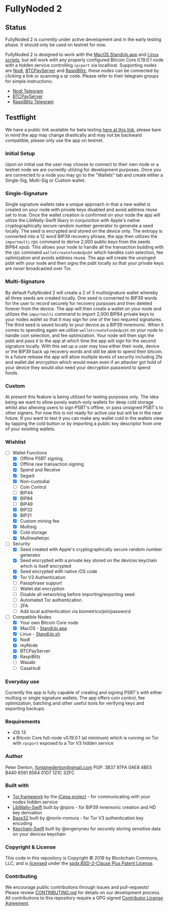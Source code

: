 # FullyNoded 2

## Status

FullyNoded 2 is currently under active development and in the early testing phase. It should only be used on testnet for now.

FullyNoded 2 is designed to work with the [MacOS StandUp.app](https://github.com/BlockchainCommons/Bitcoin-Standup/tree/master/StandUp) and [Linux scripts](https://github.com/BlockchainCommons/Bitcoin-Standup/tree/master/LinuxScript), but will work with any properly configured Bitcoin Core 0.19.0.1 node with a hidden service controlling `rpcport` via localhost. Supporting nodes are [Nodl](https://www.nodl.it/), [BTCPayServer](https://btcpayserver.org) and [RaspiBlitz](https://github.com/rootzoll/raspiblitz), these nodes can be connected by clicking a link or scanning a qr code. Please refer to their telegram groups for simple instructions: 

- [Nodl Telegram](https://t.me/nodl_support)
- [BTCPayServer](https://t.me/btcpayserver)
- [RaspiBlitz Telegram](https://t.me/raspiblitz)

## Testflight

We have a public link available for beta testing [here at this link](https://testflight.apple.com/join/OQHyL0a8), please bare in mind the app may change drastically and may not be backward compatible, please only use the app on testnet.

### Initial Setup

Upon on initial use the user may choose to connect to their own node or a testnet node we are currently utilzing for development purposes. Once you are connected to a node you may go to the "Wallets" tab and create either a Single-Sig, Multi-Sig or Custom wallet.

### Single-Signature

Single signature wallets take a unique approach in that a new wallet is created on your node with private keys disabled and avoid address reuse set to true. Once the wallet creation is confirmed on your node the app will utilize the LibWally-Swift libary in conjunction with Apple's native cryptographically secure random number generator to generate a seed locally. The seed is encrypted and stored on the device only. The entropy is converted into a 12 word BIP39 recovery phrase, the app then utilizes the `importmulti` rpc command to derive 2,000 public keys from the seeds BIP84 xpub. This allows your node to handle all the transaction building with the rpc command `walletcreatefundedpsbt` which handles coin selection, fee optimization and avoids address reuse. The app will create the unsinged psbt with your node and then signs the psbt locally so that your private keys are *never* broadcasted over Tor.

### Multi-Signature

By default FullyNoded 2 will create a 2 of 3 mutlisignature wallet whereby all three seeds are created locally. One seed is converted to BIP39 words for the user to record securely for recovery purposes and then deleted forever from the device. The app will then create a wallet on your node and utilizes the `importmulti` command to import 2,000 BIP84 private keys to your nodes wallet so that it may sign for one of the two required signatures. The third seed is saved locally to your device as a BIP39 mnemonic. When it comes to spending again we utilize `walletcreatefundedpsbt` on your node to handle coin selection, and fee optimization. Your node will then sign the psbt and pass it to the app at which time the app will sign for the second signature locally. With this set up a user may lose either their node, device or the BIP39 back up recovery words and still be able to spend their bitcoin. In a future release the app will allow multiple levels of security including 2fa and wallet.dat encryption which would mean even if an attacker got hold of your device they would *also* need your decryption password to spend funds.

### Custom

At present this feature is being utilized for testing purposes only. The idea being we want to allow purely watch-only wallets for deep cold storage whilst also allwoing users to sign PSBT's offline, or pass unsigned PSBT's to other signers. For now this is not ready for active use but will be in the near future. If you want to test it you can make any wallet cold in the wallets view by tapping the cold button or by importing a public key descriptor from one of your exisiting wallets.

### Wishlist

- [ ] Wallet Functions
  - [x] Offline PSBT signing
  - [x] Offline raw transaction signing
  - [x] Spend and Receive
  - [x] Segwit
  - [x] Non-custodial
  - [ ] Coin Control
  - [ ] BIP44
  - [x] BIP84
  - [ ] BIP49
  - [x] BIP32
  - [x] BIP21
  - [x] Custom mining fee
  - [x] Multisig
  - [x] Cold storage
  - [x] Multiwalletrpc
  
- [ ] Security
  - [x] Seed created with Apple's cryptographically secure random number generator
  - [x] Seed encrypted with a private key stored on the devices keychain which is itself encrypted
  - [x] Seed encrypted with native iOS code
  - [x] Tor V3 Authentication
  - [ ] Passphrase support
  - [ ] Wallet.dat encryption
  - [ ] Disable all networking before importing/exporting seed 
  - [ ] Automated Tor authentication
  - [ ] 2FA
  - [ ] Add local authentication via biometrics/pin/password
 
- [ ] Compatible Nodes
  - [x] Your own Bitcoin Core node
  - [x] MacOS - [StandUp.app](https://github.com/BlockchainCommons/Bitcoin-Standup/tree/master/StandUp)
  - [x] Linux - [StandUp.sh](https://github.com/BlockchainCommons/Bitcoin-Standup/tree/master/LinuxScript)
  - [x] Nodl
  - [x] myNode
  - [x] BTCPayServer
  - [x] RaspiBlitz
  - [ ] Wasabi
  - [ ] CasaHodl

### Everyday use

Currently the app is fully capable of creating and signing PSBT's with either multisig or single signature wallets. The app offers coin control, fee optimization, batching and other useful tools for verifying keys and exporting backups.

### Requirements
- iOS 13
- a Bitcoin Core full-node v0.19.0.1 (at minimum) which is running on Tor with `rpcport` exposed to a Tor V3 hidden service

### Author
Peter Denton, fontainedenton@gmail.com
PGP: 3B37 97FA 0AE8 4BE5 B440  6591 8564 01D7 121C 32FC

### Built with
- [Tor.framework](https://github.com/iCepa/Tor.framework) by the [iCepa project](https://github.com/iCepa) - for communicating with your nodes hidden service
- [LibWally-Swift](https://github.com/blockchain/libwally-swift) built by @sjors - for BIP39 mnemonic creation and HD key derivation
- [Base32](https://github.com/norio-nomura/Base32/tree/master/Sources/Base32) built by @norio-nomura - for Tor V3 authentication key encoding
- [Keychain-Swift](https://github.com/evgenyneu/keychain-swift) built by @evgenyneu for securely storing sensitive data on your devices keychain

### Copyright & License

This code in this repository is Copyright © 2019 by Blockchain Commons, LLC, and is [licensed](https://github.com/BlockchainCommons/Bitcoin-Standup/tree/master/LICENSE.md) under the [spdx:BSD-2-Clause Plus Patent License](https://spdx.org/licenses/BSD-2-Clause-Patent.html).

### Contributing

We encourage public contributions through issues and pull-requests! Please review [CONTRIBUTING.md](https://github.com/BlockchainCommons/Bitcoin-Standup/tree/master/CONTRIBUTING.md) for details on our development process. All contributions to this repository require a GPG signed [Contributor License Agreement](https://github.com/BlockchainCommons/Bitcoin-Standup/tree/master/CLA.md).


